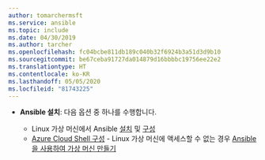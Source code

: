 ```yaml
---
author: tomarchermsft
ms.service: ansible
ms.topic: include
ms.date: 04/30/2019
ms.author: tarcher
ms.openlocfilehash: fc04bcbe811db189c040b32f6924b3a51d3d9b10
ms.sourcegitcommit: be67ceba91727da014879d16bbbbc19756ee22e2
ms.translationtype: HT
ms.contentlocale: ko-KR
ms.lasthandoff: 05/05/2020
ms.locfileid: "81743225"
---
```

- **Ansible 설치**: 다음 옵션 중 하나를 수행합니다.

    - Linux 가상 머신에서 Ansible [설치](/azure/ansible/ansible-install-configure#install-ansible-on-an-azure-linux-virtual-machine) 및 [구성](/azure/ansible/ansible-install-configure#create-azure-credentials) 
    - [Azure Cloud Shell 구성](/azure/cloud-shell/quickstart) - Linux 가상 머신에 액세스할 수 없는 경우 [Ansible을 사용하여 가상 머신 만들기](/azure/ansible/ansible-create-vm)